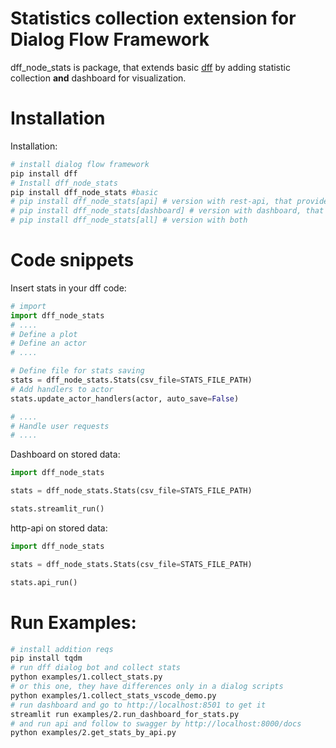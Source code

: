 # Statistics collection extension for Dialog Flow Framework
dff_node_stats is package, that extends basic [dff](https://github.com/deepmipt/dialog_flow_framework) by adding statistic collection **and** dashboard for visualization.

# Installation
Installation:
```bash
# install dialog flow framework
pip install dff
# Install dff_node_stats
pip install dff_node_stats #basic
# pip install dff_node_stats[api] # version with rest-api, that provides access to stats by http requests
# pip install dff_node_stats[dashboard] # version with dashboard, that provides access to stats by web-UI
# pip install dff_node_stats[all] # version with both
```
# Code snippets

Insert stats in your dff code:
```python
# import
import dff_node_stats
# ....
# Define a plot
# Define an actor
# ....

# Define file for stats saving
stats = dff_node_stats.Stats(csv_file=STATS_FILE_PATH)
# Add handlers to actor
stats.update_actor_handlers(actor, auto_save=False)

# ....
# Handle user requests
# ....

```
Dashboard on stored data:
```python
import dff_node_stats

stats = dff_node_stats.Stats(csv_file=STATS_FILE_PATH)

stats.streamlit_run()
```

http-api on stored data:
```python
import dff_node_stats

stats = dff_node_stats.Stats(csv_file=STATS_FILE_PATH)

stats.api_run()
```


# Run Examples:
```bash
# install addition reqs
pip install tqdm
# run dff dialog bot and collect stats
python examples/1.collect_stats.py
# or this one, they have differences only in a dialog scripts
python examples/1.collect_stats_vscode_demo.py
# run dashboard and go to http://localhost:8501 to get it
streamlit run examples/2.run_dashboard_for_stats.py
# and run api and follow to swagger by http://localhost:8000/docs
python examples/2.get_stats_by_api.py
```